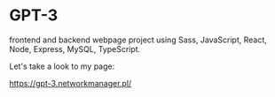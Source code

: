 # GPT-3
frontend and backend webpage project using Sass, JavaScript, React, Node, Express, MySQL, TypeScript.

Let's take a look to my page:

https://gpt-3.networkmanager.pl/
